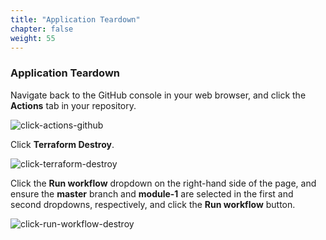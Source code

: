 ```yaml
---
title: "Application Teardown"
chapter: false
weight: 55
---
```


### Application Teardown

Navigate back to the GitHub console in your web browser, and click the **Actions** tab in your repository.

![click-actions-github](/images/click-actions-github.png)

Click **Terraform Destroy**.

![click-terraform-destroy](/images/click-terraform-destroy.png)

Click the **Run workflow** dropdown on the right-hand side of the page, and ensure the **master** branch and **module-1** are selected in the first and second dropdowns, respectively, and click the **Run workflow** button. 

![click-run-workflow-destroy](/images/click-run-workflow-destroy.png)
